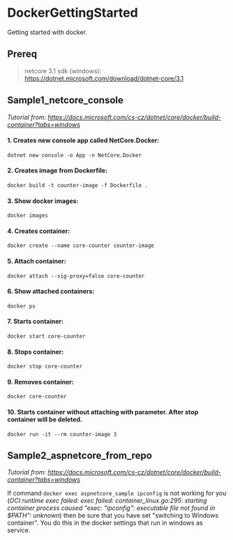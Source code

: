 # DockerGettingStarted
Getting started with docker.

## Prereq
> netcore 3.1 sdk (windows): https://dotnet.microsoft.com/download/dotnet-core/3.1

## Sample1_netcore_console

_Tutorial from: https://docs.microsoft.com/cs-cz/dotnet/core/docker/build-container?tabs=windows_

#### 1. Creates new console app called NetCore.Docker:
  
`dotnet new console -o App -n NetCore.Docker`

#### 2. Creates image from Dockerfile:
  
`docker build -t counter-image -f Dockerfile .`

#### 3. Show docker images: 
  
`docker images`

#### 4. Creates container: 
  
`docker create --name core-counter counter-image`

#### 5. Attach container: 
  
`docker attach --sig-proxy=false core-counter`

#### 6. Show attached containers: 
  
`docker ps`

#### 7. Starts container: 
  
`docker start core-counter`

#### 8. Stops container: 
  
`docker stop core-counter`

#### 9. Removes container: 
  
`docker core-counter`

#### 10. Starts container without attaching with parameter. After stop container will be deleted. 
  
`docker run -it --rm counter-image 3`

## Sample2_aspnetcore_from_repo

_Tutorial from: https://docs.microsoft.com/cs-cz/dotnet/core/docker/build-container?tabs=windows_

If command `docker exec aspnetcore_sample ipconfig` is not working for you (_OCI runtime exec failed: exec failed: container_linux.go:295: starting container process caused "exec: \"ipconfig\": executable file not found in $PATH": unknown_) then be sure that you have set "switching to Windows container". You do this in the docker settings that run in windows as service.